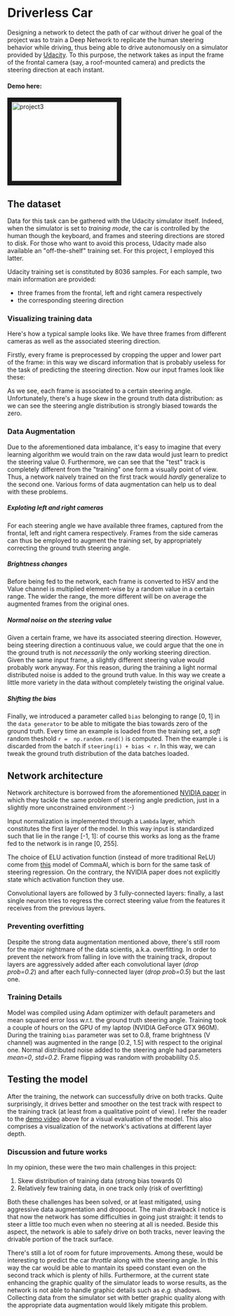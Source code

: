 # Driverless Car
Designing a network to detect the path of car without driver
he goal of the project was to train a Deep Network to replicate the human steering behavior while driving, thus being able to drive autonomously on a simulator provided by [Udacity](https://www.udacity.com/). To this purpose, the network takes as input the frame of the frontal camera (say, a roof-mounted camera) and predicts the steering direction at each instant.

#### Demo here:

<a href="http://www.youtube.com/watch?feature=player_embedded&v=gXkMELjZmCc" target="_blank"><img src="http://img.youtube.com/vi/gXkMELjZmCc/0.jpg" 
alt="project3" width="240" height="180" border="10" /></a>

## The dataset
Data for this task can be gathered with the Udacity simulator itself. Indeed, when the simulator is set to *training mode*, the car is controlled by the human though the keyboard, and frames and steering directions are stored to disk. For those who want to avoid this process, Udacity made also available an "off-the-shelf" training set. For this project, I employed this latter.

Udacity training set is constituted by 8036 samples. For each sample, two main information are provided:
- three frames from the frontal, left and right camera respectively
- the corresponding steering direction

### Visualizing training data

Here's how a typical sample looks like. We have three frames from different cameras as well as the associated steering direction.

Firstly, every frame is preprocessed by cropping the upper and lower part of the frame: in this way we discard information that is probably useless for the task of predicting the steering direction. Now our input frames look like these: 

As we see, each frame is associated to a certain steering angle. Unfortunately, there's a huge skew in the ground truth data distribution: as we can see the steering angle distribution is strongly biased towards the zero.

### Data Augmentation

Due to the aforementioned data imbalance, it's easy to imagine that every learning algorithm we would train on the raw data would just learn to predict the steering value 0. Furthermore, we can see that the "test" track is completely different from the "training" one form a visually point of view. Thus, a network naively trained on the first track would *hardly* generalize to the second one. Various forms of data augmentation can help us to deal with these problems.

##### Exploting left and right cameras

For each steering angle we have available three frames, captured from the frontal, left and right camera respectively. Frames from the side cameras can thus be employed to augment the training set, by appropriately correcting the ground truth steering angle. 

##### Brightness changes

Before being fed to the network, each frame is converted to HSV and the Value channel is multiplied element-wise by a random value in a certain range. The wider the range, the more different will be on average the augmented frames from the original ones.  

##### Normal noise on the steering value

Given a certain frame, we have its associated steering direction. However, being steering direction a continuous value, we could argue that the one in the ground truth is not *necessarily* the only working steering direction. Given the same input frame, a slightly different steering value would probably work anyway. For this reason, during the training a light normal distributed noise is added to the ground truth value. In this way we create a little more variety in the data without completely twisting the original value. 

##### Shifting the bias

Finally, we introduced a parameter called `bias` belonging to range [0, 1] in the `data generator` to be able to mitigate the bias towards zero of the ground truth. Every time an example is loaded from the training set, a *soft* random theshold `r =  np.random.rand()` is computed. Then the example `i` is discarded from the batch if `steering(i) + bias < r`. In this way, we can tweak the ground truth distribution of the data batches loaded. 

## Network architecture

Network architecture is borrowed from the aforementioned [NVIDIA paper](https://arxiv.org/pdf/1604.07316v1.pdf) in which they tackle the same problem of steering angle prediction, just in a slightly more unconstrained environment :-)


Input normalization is implemented through a `Lambda` layer, which constitutes the first layer of the model. In this way input is standardized such that lie in the range [-1, 1]: of course this works as long as the frame fed to the network is in range [0, 255].

The choice of ELU activation function (instead of more traditional ReLU) come from [this](https://github.com/commaai/research/blob/master/train_steering_model.py) model of CommaAI, which is born for the same task of steering regression. On the contrary, the NVIDIA paper does not explicitly state which activation function they use.

Convolutional layers are followed by 3 fully-connected layers: finally, a last single neuron tries to regress the correct steering value from the features it receives from the previous layers.

### Preventing overfitting

Despite the strong data augmentation mentioned above, there's still room for the major nightmare of the data scientis, a.k.a. overfitting. In order to prevent the network from falling in love with the training track, dropout layers are aggressively added after each convolutional layer (*drop prob=0.2*) and after each fully-connected layer (*drop prob=0.5*) but the last one.

### Training Details

Model was compiled using Adam optimizer with default parameters and mean squared error loss w.r.t. the ground truth steering angle. Training took a couple of hours on the GPU of my laptop (NVIDIA GeForce GTX 960M). During the training `bias` parameter was set to 0.8, frame brightness (V channel) was augmented in the range [0.2, 1.5] with respect to the original one. Normal distributed noise added to the steering angle had parameters *mean=0*, *std=0.2*. Frame flipping was random with probabililty *0.5*.

## Testing the model

After the training, the network can successfully drive on both tracks. Quite surprisingly, it drives better and smoother on the test track with respect to the training track (at least from a qualitative point of view). I refer the reader to the [demo video](https://www.youtube.com/watch?v=gXkMELjZmCc) above for a visual evaluation of the model. This also comprises a visualization of the network's activations at different layer depth.

### Discussion and future works
In my opinion, these were the two main challenges in this project:

1. Skew distribution of training data (strong bias towards 0)
2. Relatively few training data, in one track only (risk of overfitting)

Both these challenges has been solved, or at least mitigated, using aggressive data augmentation and dropoout. The main drawback I notice is that now the network has some difficulties in going just straight: it tends to steer a little too much even when no steering at all is needed. Beside this aspect, the network is able to safely drive on both tracks, never leaving the drivable portion of the track surface. 

There's still a lot of room for future improvements. Among these, would be interesting to predict the car *throttle* along with the steering angle. In this way the car would be able to mantain its speed constant even on the second track which is plenty of hills. Furthermore, at the current state enhancing the graphic quality of the simulator leads to worse results, as the network is not able to handle graphic details such as *e.g.* shadows. Collecting data from the simulator set with better graphic quality along with the appropriate data augmentation would likely mitigate this problem.
